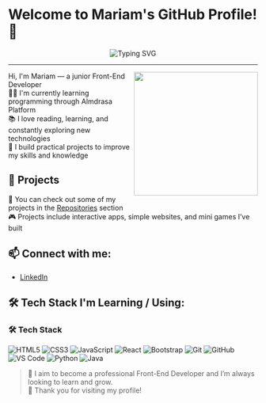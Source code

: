 # Welcome to Mariam's GitHub Profile! 👋


<p align="center">
  <img src="https://readme-typing-svg.demolab.com?font=Fira+Code&pause=1000&color=F70C93&center=true&vCenter=true&width=435&lines=Front-End+Developer;Lifelong+Learner;Passionate+about+coding+%F0%9F%92%BB" alt="Typing SVG" />
</p>

---
<img align="right" src="https://raw.githubusercontent.com/rajput2107/rajput2107/master/Assets/Developer.gif" width="250"/>Hi, I'm Mariam — a junior Front-End Developer  
👩‍💻 I'm currently learning programming through Almdrasa Platform  
📚 I love reading, learning, and constantly exploring new technologies  
🚀 I build practical projects to improve my skills and knowledge

## 📂 Projects
🌟 You can check out some of my projects in the [Repositories](https://github.com/yourusername?tab=repositories) section  
🎮 Projects include interactive apps, simple websites, and mini games I’ve built

## 📫 Connect with me:
- [LinkedIn](https://www.linkedin.com/in/mariam-zakaria-b11139294)



## 🛠️ Tech Stack I'm Learning / Using:
### 🛠️ Tech Stack

<p align="left">
  <img src="https://img.shields.io/badge/HTML5-E34F26?style=flat&logo=html5&logoColor=white" alt="HTML5"/>
  <img src="https://img.shields.io/badge/CSS3-1572B6?style=flat&logo=css3&logoColor=white" alt="CSS3"/>
  <img src="https://img.shields.io/badge/JavaScript-F7DF1E?style=flat&logo=javascript&logoColor=black" alt="JavaScript"/>
  <img src="https://img.shields.io/badge/React-20232A?style=flat&logo=react&logoColor=61DAFB" alt="React"/>
  <img src="https://img.shields.io/badge/Bootstrap-563D7C?style=flat&logo=bootstrap&logoColor=white" alt="Bootstrap"/>
  <img src="https://img.shields.io/badge/Git-F05032?style=flat&logo=git&logoColor=white" alt="Git"/>
  <img src="https://img.shields.io/badge/GitHub-181717?style=flat&logo=github&logoColor=white" alt="GitHub"/>
  <img src="https://img.shields.io/badge/VS%20Code-007ACC?style=flat&logo=visual-studio-code&logoColor=white" alt="VS Code"/>
  <img src="https://img.shields.io/badge/Python-3776AB?style=flat&logo=python&logoColor=white" alt="Python"/>
  <img src="https://img.shields.io/badge/Java-007396?style=flat&logo=java&logoColor=white" alt="Java"/>
</p>

> 🎯 I aim to become a professional Front-End Developer and I’m always looking to learn and grow.  
> 💖 Thank you for visiting my profile!

